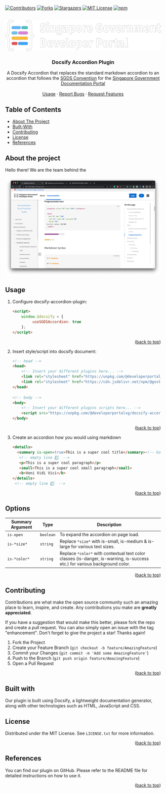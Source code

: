 <br />
<div id="top"></div>

<!-- PROJECT SHIELDS -->
<!--
*** I'm using markdown "reference style" links for readability.
*** Reference links are enclosed in brackets [ ] instead of parentheses ( ).
*** See the bottom of this document for the declaration of the reference variables
*** for contributors-url, forks-url, etc. This is an optional, concise syntax you may use.
*** https://www.markdownguide.org/basic-syntax/#reference-style-links
-->

[![Contributors](https://img.shields.io/github/contributors/sg-developer-portal/docsify-accordion-plugin.svg)][contributors-url]
[![Forks](https://img.shields.io/github/forks/sg-developer-portal/docsify-accordion-plugin.svg)][forks-url]
[![Stargazers](https://img.shields.io/github/stars/sg-developer-portal/docsify-accordion-plugin.svg)][stars-url]
[![MIT License](https://img.shields.io/github/license/sg-developer-portal/docsify-accordion-plugin.svg)][license-url]
[![npm](https://img.shields.io/npm/v/@developerportalsg/docsify-accordion-plugin.svg?style=flat-square)](npm-url)

<!-- PROJECT LOGO -->
<br />

<div align="center">
  <a href="https://github.com/sg-developer-portal/docsify-accordion-plugin">
    <img src="src/assets/logo_developer.gov.sg.png" alt="Logo" height="100">
  </a>
  
  <h3 align="center">Docsify Accordion Plugin</h3>

  <p align="center">
    A Docsify Accordion that replaces the standard markdown accordion to an accordion that follows the
    <a href="https://designsystem.tech.gov.sg/">SGDS Convention</a> for the <a href="https://docs.developer.tech.gov.sg/">Singapore Government Documentation Portal</a>
    <br />
    <br />
    <a href="#Usage">Usage</a>
    ·
    <a href="https://github.com/sg-developer-portal/docsify-accordion-plugin/issues">Report Bugs</a>
    ·
    <a href="https://github.com/sg-developer-portal/docsify-accordion-plugin/issues">Request Features</a>
  </p>
</div>

<!-- TABLE OF CONTENTS -->

## Table of Contents

-   [About The Project](#about-the-project)
-   [Built-With](#built-with)
-   [Contributing](#contributing)
-   [License](#license)
-   [References](#references)

## About the project

Hello there! We are the team behind the 

<img width="1440" alt="image" src="src/assets/snapshot.png">

## Usage

1. Configure docsify-accordion-plugin:

    ```html
    <script>
    	window.$docsify = {
    		 useSGDSAccordion: true
    	};
    </script>
    ```

<p align="right">(<a href="#top">back to top</a>)</p>

2. Insert style/script into docsify document:

    ```html
    <!-- head -->
    <head>
    	<!-- Insert your different plugins here... -->
    	<link rel="stylesheet" href="https://unpkg.com/@developerportalsg/docsify-accordion-plugin/dist/accordion.css" />
    	<link rel="stylesheet" href="https://cdn.jsdelivr.net/npm/@govtechsg/sgds@1.4.0/css/sgds.css" />
    </head>

    <!-- body -->
    <body>
    	<!-- Insert your different plugins scripts here... -->
    	<script src="https://unpkg.com/@developerportalsg/docsify-accordion-plugin/dist/docsify-accordion-plugin.min.js"></script>
    </body>
    ```

<p align="right">(<a href="#top">back to top</a>)</p>

3. Create an accordion how you would using markdown
    ```html
    <details>
      <summary is-open=true>This is a super cool title</summary><!-- Good place for a CTA (Call to Action) -->
       <!-- empty line *️⃣  -->
       <p>This is a super cool paragraph</p>
       <small>This is a super cool small paragraph</small>
       <b>Veni Vidi Vici</b>
    </details>
     <!-- empty line *️⃣  -->
    ```

<p align="right">(<a href="#top">back to top</a>)</p>

## Options

| Summary Argument        | Type       | Description                                                                                                                                           |
| --------------- | ---------- | ----------------------------------------------------------------------------------------------------------------------------------------------------- |
| `is-open`   | `boolean`   | To expand the accordion on page load. |
| `is-*size*`        | `string`   | Replace `*size*` with is-small, is-medium & is-large for various text sizes. |
| `is-*color*` | `string` | Replace `*color*` with contextual text color classes (is-danger, is-warning, is-success etc.) for various background color. |

<p align="right">(<a href="#top">back to top</a>)</p>

<!-- CONTRIBUTING -->

## Contributing

Contributions are what make the open source community such an amazing place to learn, inspire, and create. Any contributions you make are **greatly appreciated**.

If you have a suggestion that would make this better, please fork the repo and create a pull request. You can also simply open an issue with the tag "enhancement".
Don't forget to give the project a star! Thanks again!

1. Fork the Project
2. Create your Feature Branch (`git checkout -b feature/AmazingFeature`)
3. Commit your Changes (`git commit -m 'Add some AmazingFeature'`)
4. Push to the Branch (`git push origin feature/AmazingFeature`)
5. Open a Pull Request

<p align="right">(<a href="#top">back to top</a>)</p>

## Built with

Our plugin is built using Docsify, a lightweight documentation generator, along with other technologies such as HTML, JavaScript and CSS.

<!-- LICENSE -->

## License

Distributed under the MIT License. See `LICENSE.txt` for more information.

<p align="right">(<a href="#top">back to top</a>)</p>

## References

You can find our plugin on GitHub. Please refer to the README file for detailed instructions on how to use it.

<p align="right">(<a href="#top">back to top</a>)</p>

<!-- MARKDOWN LINKS & IMAGES -->
<!-- https://www.markdownguide.org/basic-syntax/#reference-style-links -->

[contributors-shield]: https://img.shields.io/github/contributors/sg-developer-portal/docsify-accordion-plugin.svg?style=for-the-badge
[contributors-url]: https://github.com/sg-developer-portal/docsify-accordion-plugin/graphs/contributors
[forks-shield]: https://img.shields.io/github/forks/sg-developer-portal/docsify-accordion-plugin.svg?style=for-the-badge
[forks-url]: https://github.com/sg-developer-portal/docsify-accordion-plugin/network/members
[stars-shield]: https://img.shields.io/github/stars/sg-developer-portal/docsify-accordion-plugin.svg?style=for-the-badge
[stars-url]: https://github.com/sg-developer-portal/docsify-accordion-plugin/stargazers
[issues-shield]: https://img.shields.io/github/issues/sg-developer-portal/docsify-accordion-plugin.svg?style=for-the-badge
[issues-url]: https://github.com/sg-developer-portal/docsify-accordion-plugin/issues
[license-shield]: https://img.shields.io/github/license/sg-developer-portal/docsify-accordion-plugin.svg?style=for-the-badge
[license-url]: https://github.com/Ducksss/FakeNews/blob/main/LICENSE
[linkedin-shield]: https://img.shields.io/badge/-LinkedIn-black.svg?style=for-the-badge&logo=linkedin&colorB=555
[linkedin-url]: https://linkedin.com/in/linkedin_username
[product-screenshot]: images/screenshot.png
[npm-url]: https://www.npmjs.com/package/@developerportalsg/docsify-accordion-plugin

